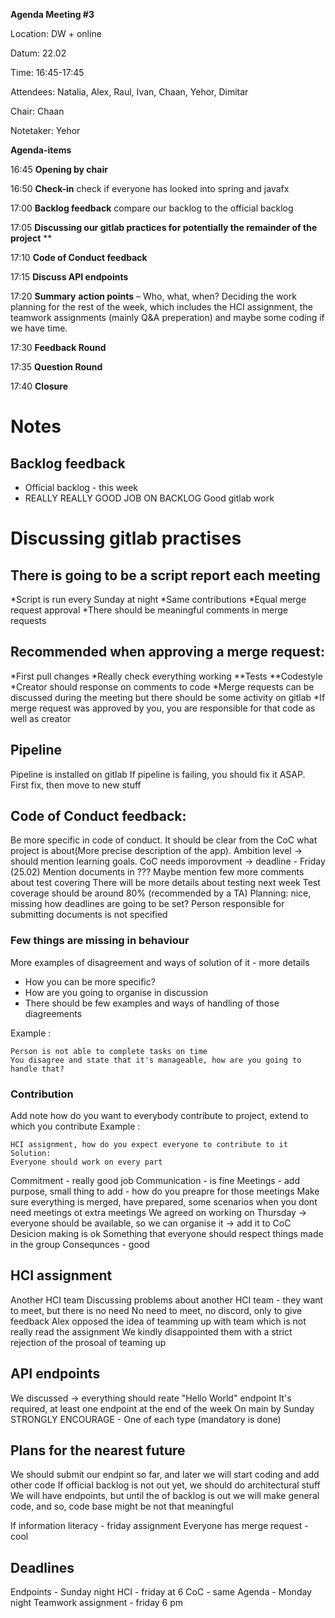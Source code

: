 **Agenda Meeting #3**

Location: 		DW + online

Datum: 		22.02

Time: 			16:45-17:45

Attendees:		Natalia, Alex, Raul, Ivan, Chaan, Yehor, Dimitar

Chair: 			Chaan

Notetaker:		Yehor

**Agenda-items**

16:45				**Opening by chair**

16:50				**Check-in** check if everyone has looked into spring and javafx

17:00				**Backlog feedback** compare our backlog to the official backlog

17:05				**Discussing our gitlab practices for potentially the remainder of the project**
\*\*

17:10				**Code of Conduct feedback**

17:15				**Discuss API endpoints**

17:20				**Summary** **action points** – Who, what, when? Deciding the work planning for the rest of the week, which 				includes the HCI assignment, the teamwork assignments (mainly Q&A preperation) and maybe some coding if we 				have time.

17:30				**Feedback Round**

17:35				**Question Round**

17:40				**Closure**

# Notes

## Backlog feedback
* Official backlog - this week
* REALLY REALLY GOOD JOB ON BACKLOG	
Good gitlab work
# Discussing gitlab practises
## There is going to be a script report each meeting
*Script is run every Sunday at night
*Same contributions
*Equal merge request approval
*There should be meaningful comments in merge requests
## Recommended when approving a merge request:
*First pull changes
*Really check everything working
	**Tests
	**Codestyle
*Creator should response on comments to code
*Merge requests can be discussed during the meeting but there should be some activity on gitlab
*If merge request was approved by you, you are responsible for that code as well as creator
## Pipeline

Pipeline is installed on gitlab	
If pipeline is failing, you should fix it ASAP. First fix, then move to new stuff
## Code of Conduct feedback:

Be more specific in code of conduct. 
It should be clear from the CoC what project is about(More precise description of the app). 
Ambition level -> should mention learning goals.
CoC needs imporovment -> deadline - Friday (25.02)
Mention documents in ???
Maybe mention few more comments about test covering 
There will be more details about testing next week
Test coverage should be around 80% (recommended by a TA)
Planning: nice, missing how deadlines are going to be set?
Person responsible for submitting documents is not specified

### Few things are missing in behaviour 

More examples of disagreement and ways of solution of it - more details 
* How you can be more specific?
* How are you going to organise in discussion
* There should be few examples and ways of handling of those diagreements

Example : 

```
Person is not able to complete tasks on time
You disagree and state that it's manageable, how are you going to handle that? 
```

### Contribution
Add note how do you want to everybody contribute to project, extend to which you contribute
Example : 

```
HCI assignment, how do you expect everyone to contribute to it
Solution:
Everyone should work on every part
```

Commitment - really good job
Communication - is fine
Meetings - add purpose, small thing to add - how do you preapre for those meetings
Make sure everything is merged, have prepared, some scenarios when you dont need meetings ot extra meetings
	We agreed on working on Thursday -> everyone should be available, so we can organise it -> add it to CoC
Desicion making is ok
Something that everyone should respect things made in the group
Consequnces - good

## HCI assignment

Another HCI team
Discussing problems about another HCI team - they want to meet, but there is no need
No need to meet, no discord, only to give feedback
Alex opposed the idea of teamming up with team which is not really read the assignment
We kindly disappointed them with a strict rejection of the prosoal of teaming up

## API endpoints
We discussed -> everything should reate "Hello World" endpoint
It's required, at least one endpoint at the end of the week
On main by Sunday
STRONGLY ENCOURAGE - One of each type (mandatory is done)

## Plans for the nearest future

We should submit our endpint so far, and later we will start coding and add other code
If official backlog is not out yet, we should do architectural stuff
We will have endpoints, but until the of backlog is out we will make general code, and so, code base might be not that meaningful

If information literacy - friday assignment
Everyone has merge request - cool

## Deadlines
Endpoints - Sunday night
HCI - friday at 6
CoC - same
Agenda - Monday night
Teamwork assignment - friday 6 pm

